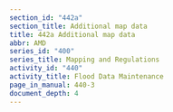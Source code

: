 ```yaml
---
section_id: "442a"
section_title: Additional map data
title: 442a Additional map data
abbr: AMD
series_id: "400"
series_title: Mapping and Regulations
activity_id: "440"
activity_title: Flood Data Maintenance
page_in_manual: 440-3
document_depth: 4
---
```

